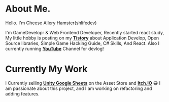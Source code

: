  # About Me.
 
Hello. I'm Cheese Allery Hamster(shlifedev)

 I'm GameDevelopr & Web Frontend Developer, Recently started react study, My little hobby is posting on my **[Tistory](https://shlifedev.tistory.com/)** about Application Develop, Open Source libraries, Simple Game Hacking Guide, C# Skills, And React. Also I currently running **[YouTube](https://bit.ly/shlifedev-youtube)** Channel for devlog!
 
 # Currently My Work
  
 I Currently selling **[Unity Google Sheets](https://bit.ly/UGS-Document)** on the Asset Store and **[Itch.IO](https://shlifedev.itch.io/unitygooglesheets)** 😀 I am passionate about this project, and I am working on refactoring and adding features.

 
 
